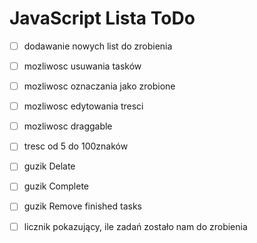 # JavaScript Lista ToDo

- [ ] dodawanie nowych list do zrobienia
- [ ] mozliwosc usuwania tasków
- [ ] mozliwosc oznaczania jako zrobione
- [ ] mozliwosc edytowania tresci
- [ ] mozliwosc draggable
- [ ] tresc od 5 do 100znaków
- [ ] guzik Delate
- [ ] guzik Complete
- [ ] guzik Remove finished tasks
- [ ] licznik pokazujący, ile zadań zostało nam do zrobienia

